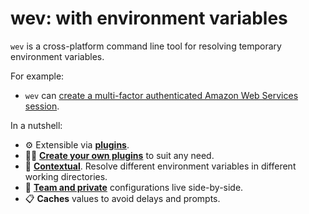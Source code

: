 # wev: with environment variables

`wev` is a cross-platform command line tool for resolving temporary environment variables.

For example:

- `wev` can [create a multi-factor authenticated Amazon Web Services session](/examples/awsmfa).
<!-- - `wev` can [request a CodeArtifact authorisation token on behalf of pipenv](/examples/awscodeartifact.md). -->

In a nutshell:

- ⚙️ Extensible via **[plugins](/plugins)**.
- 👷‍♀️ **[Create your own plugins](/create-a-plugin)** to suit any need.
- 🔎 **[Contextual](/configuration/directories)**. Resolve different environment variables in different working directories.
- 🔎 **[Team and private](/configuration/filenames)** configurations live side-by-side.
- 📋 **Caches** values to avoid delays and prompts.
